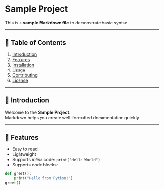 # Sample Project

This is a **sample Markdown file** to demonstrate basic syntax.

---

## 📌 Table of Contents
1. [Introduction](#introduction)
2. [Features](#features)
3. [Installation](#installation)
4. [Usage](#usage)
5. [Contributing](#contributing)
6. [License](#license)

---

## 📝 Introduction
Welcome to the **Sample Project**.  
Markdown helps you create well-formatted documentation quickly.

---

## 🚀 Features
- Easy to read
- Lightweight
- Supports *inline* code: `print("Hello World")`
- Supports code blocks:

```python
def greet():
    print("Hello from Python!")
greet()
